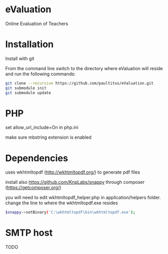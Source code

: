eValuation
==========

Online Evaluation of Teachers

Installation
============
Install with git

From the command line switch to the directory where eValuation will reside and run the following commands:

```sh
git clone --recursive https://github.com/paultitus/eValuation.git
git submodule init
git submodule update
```

PHP
===
set allow_url_include=On in php.ini

make sure mbstring extension is enabled

Dependencies
===
uses wkhtmltopdf (http://wkhtmltopdf.org/) to generate pdf files

install also https://github.com/KnpLabs/snappy through composer (https://getcomposer.org/)

you will need to edit wkhtmltopdf_helper.php in application/helpers folder. change the line to where the wkhtmltopdf.exe resides

```sh
$snappy->setBinary('C:\wkhtmltopdf\bin\wkhtmltopdf.exe');
```

SMTP host
=========
TODO